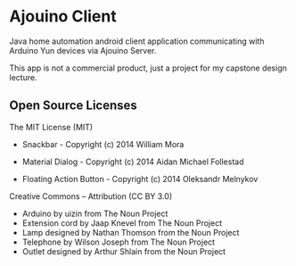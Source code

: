 Ajouino Client
==============

Java home automation android client application communicating with Arduino Yun devices via Ajouino Server.

This app is not a commercial product, just a project for my capstone design lecture.


Open Source Licenses
--------------------

The MIT License (MIT)

 * Snackbar - Copyright (c) 2014 William Mora

 * Material Dialog - Copyright (c) 2014 Aidan Michael Follestad

 * Floating Action Button - Copyright (c) 2014 Oleksandr Melnykov

Creative Commons – Attribution (CC BY 3.0)

 * Arduino by uizin from The Noun Project
 * Extension cord by Jaap Knevel from The Noun Project
 * Lamp designed by Nathan Thomson from the Noun Project
 * Telephone by Wilson Joseph from The Noun Project
 * Outlet designed by Arthur Shlain from the Noun Project
